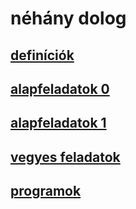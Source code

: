 # néhány dolog

## [definíciók](Defs.html)
## [alapfeladatok 0](Ex0.html)
## [alapfeladatok 1](Ex1.html)
## [vegyes feladatok](ExMisc.html)
## [programok](Progs.html)
